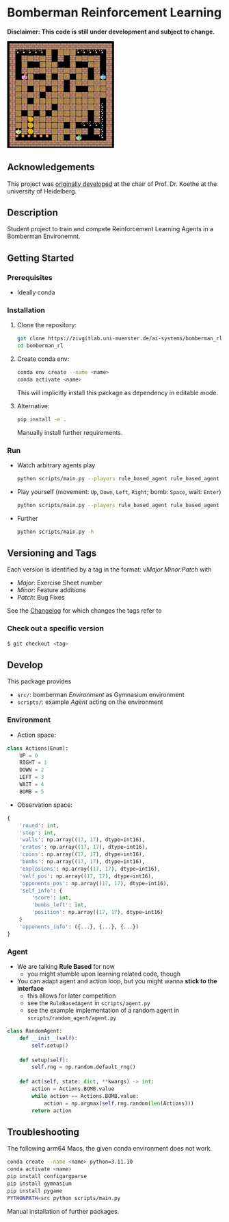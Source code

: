 # Bomberman Reinforcement Learning

**Disclaimer: This code is still under development and subject to change.**

<img src="./docs/resources/icon.png" alt="Bomberman" width="250"/>

## Acknowledgements

This project was [originally developed](https://github.com/ukoethe/bomberman_rl) at the chair of Prof. Dr. Koethe at the university of Heidelberg.

## Description

Student project to train and compete Reinforcement Learning Agents in a Bomberman Environemnt.

## Getting Started

### Prerequisites

- Ideally conda

### Installation

1. Clone the repository:
   ```bash
   git clone https://zivgitlab.uni-muenster.de/ai-systems/bomberman_rl.git
   cd bomberman_rl
   ```

2. Create conda env:
   ```bash
   conda env create --name <name>
   conda activate <name>
   ```
   This will implicitly install this package as dependency in editable mode.

3. Alternative:
   ```bash
   pip install -e .
   ```
   Manually install further requirements.

### Run
- Watch arbitrary agents play
   ```bash
   python scripts/main.py --players rule_based_agent rule_based_agent
   ```
- Play yourself (movement: `Up`, `Down`, `Left`, `Right`; bomb: `Space`, wait: `Enter`)
   ```bash
   python scripts/main.py --players rule_based_agent rule_based_agent --user-play
   ```
- Further
    ```bash
   python scripts/main.py -h
   ```

## Versioning and Tags
Each version is identified by a tag in the format:
v*Major.Minor.Patch* with
- *Major*: Exercise Sheet number
- *Minor*: Feature additions
- *Patch*: Bug Fixes

See the [Changelog](./CHANGELOG.md) for which changes the tags refer to

### Check out a specific version
```bash
$ git checkout <tag>
```

## Develop
This package provides
- `src/`: bomberman *Environment* as Gymnasium environment
- `scripts/`: example *Agent* acting on the environment

### Environment
- Action space:
```python
class Actions(Enum):
    UP = 0
    RIGHT = 1
    DOWN = 2
    LEFT = 3
    WAIT = 4
    BOMB = 5
```
- Observation space:
```python
{
    'round': int,
    'step': int,
    'walls': np.array((17, 17), dtype=int16),
    'crates': np.array((17, 17), dtype=int16),
    'coins': np.array((17, 17), dtype=int16),
    'bombs': np.array((17, 17), dtype=int16),
    'explosions': np.array((17, 17), dtype=int16),
    'self_pos': np.array((17, 17), dtype=int16),
    'opponents_pos': np.array((17, 17), dtype=int16),
    'self_info': {
        'score': int,
        'bombs_left': int,
        'position': np.array((17, 17), dtype=int16)
    }
    'opponents_info': ({...}, {...}, {...})
}
```

### Agent
- We are talking **Rule Based** for now
    - you might stumble upon learning related code, though
- You can adapt agent and action loop, but you might wanna **stick to the interface**
    - this allows for later competition
    - see the `RuleBasedAgent` in `scripts/agent.py`
    - see the example implementation of a random agent in `scripts/random_agent/agent.py`

```python
class RandomAgent:
    def __init__(self):
        self.setup()

    def setup(self):
        self.rng = np.random.default_rng()

    def act(self, state: dict, **kwargs) -> int:
        action = Actions.BOMB.value
        while action == Actions.BOMB.value:
            action = np.argmax(self.rng.random(len(Actions)))
        return action
```

## Troubleshooting
The following  arm64 Macs, the given conda environment does not work.
```bash
conda create --name <name> python=3.11.10
conda activate <name>
pip install configargparse
pip install gymnasium
pip install pygame
PYTHONPATH=src python scripts/main.py
```
Manual installation of further packages.